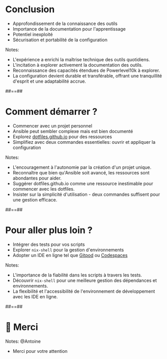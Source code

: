<!-- .slide: -->
# Conclusion

- Approfondissement de la connaissance des outils
- Importance de la documentation pour l'apprentissage
- Potentiel inexploité
- Sécurisation et portabilité de la configuration
<!-- .element: class="list-fragment" -->

Notes:
* L'expérience a enrichi la maîtrise technique des outils quotidiens.
* L'incitation à explorer activement la documentation des outils.
* Reconnaissance des capacités étendues de Powerlevel10k à explorer.
* La configuration devient durable et transférable, offrant une tranquillité d'esprit et une adaptabilité accrue.

##==##
<!-- .slide: -->
# Comment démarrer ?

- Commencer avec un projet personnel
- Ansible peut sembler complexe mais est bien documenté
- Explorez [dotfiles.github.io](https://dotfiles.github.io/) pour des ressources
- Simplifiez avec deux commandes essentielles: ouvrir et appliquer la configuration
<!-- .element: class="list-fragment" -->

Notes:
* L'encouragement à l'autonomie par la création d'un projet unique.
* Reconnaître que bien qu'Ansible soit avancé, les ressources sont abondantes pour aider.
* Suggérer dotfiles.github.io comme une ressource inestimable pour commencer avec les dotfiles.
* Insister sur la simplicité d'utilisation - deux commandes suffisent pour une gestion efficace.

##==##
<!-- .slide: -->
# Pour aller plus loin ?

- Intégrer des tests pour vos scripts
- Explorer `nix-shell` pour la gestion d'environnements
- Adopter un IDE en ligne tel que [Gitpod](https://www.gitpod.io/) ou [Codespaces](https://docs.github.com/en/codespaces/overview)

<!-- .element: class="list-fragment" -->

Notes:
* L'importance de la fiabilité dans les scripts à travers les tests.
* Découvrir `nix-shell` pour une meilleure gestion des dépendances et environnements.
* La flexibilité et l'accessibilité de l'environnement de développement avec les IDE en ligne.

##==##
<!-- .slide: class="transition bg-pink" -->
# 🙏 Merci

Notes: @Antoine
* Merci pour votre attention
